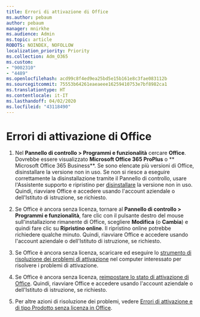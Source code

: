 ```yaml
---
title: Errori di attivazione di Office
ms.author: pebaum
author: pebaum
manager: mnirkhe
ms.audience: Admin
ms.topic: article
ROBOTS: NOINDEX, NOFOLLOW
localization_priority: Priority
ms.collection: Adm_O365
ms.custom:
- "9002310"
- "4489"
ms.openlocfilehash: acd99c8f4ed9ea25bd5e15b161e8c3fae083112b
ms.sourcegitcommit: 75553b64261eaeaeee16259410753e7bf8982ca1
ms.translationtype: HT
ms.contentlocale: it-IT
ms.lasthandoff: 04/02/2020
ms.locfileid: "43118490"
---
```

# <a name="office-activation-errors"></a>Errori di attivazione di Office

1. Nel **Pannello di controllo > Programmi e funzionalità** cercare **Office**. Dovrebbe essere visualizzato **Microsoft Office 365 ProPlus** o ** Microsoft Office 365 Business**. Se sono elencate più versioni di Office, disinstallare la versione non in uso. Se non si riesce a eseguire correttamente la disinstallazione tramite il Pannello di controllo, usare l'Assistente supporto e ripristino per [disinstallare](https://aka.ms/SARA-OfficeUninstall-Alchemy) la versione non in uso. Quindi, riavviare Office e accedere usando l'account aziendale o dell'Istituto di istruzione, se richiesto. 

2. Se Office è ancora senza licenza, tornare al **Pannello di controllo > Programmi e funzionalità**, fare clic con il pulsante destro del mouse sull'installazione rimanente di Office, scegliere **Modifica** (o **Cambia**) e quindi fare clic su **Ripristino online**. Il ripristino online potrebbe richiedere qualche minuto. Quindi, riavviare Office e accedere usando l'account aziendale o dell'Istituto di istruzione, se richiesto. 

3. Se Office è ancora senza licenza, scaricare ed eseguire lo [strumento di risoluzione dei problemi di attivazione](https://aka.ms/SARA-OfficeActivation-Alchemy) nel computer interessato per risolvere i problemi di attivazione. 

4. Se Office è ancora senza licenza, [reimpostare lo stato di attivazione di Office](https://docs.microsoft.com/it-IT/office365/troubleshoot/activation/reset-office-365-proplus-activation-state). Quindi, riavviare Office e accedere usando l'account aziendale o dell'Istituto di istruzione, se richiesto.  

5. Per altre azioni di risoluzione dei problemi, vedere [Errori di attivazione e di tipo Prodotto senza licenza in Office](https://support.office.com/article/unlicensed-product-and-activation-errors-in-office-0d23d3c0-c19c-4b2f-9845-5344fedc4380).
